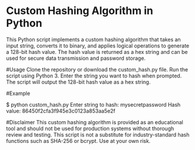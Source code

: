 # Custom Hashing Algorithm in Python
This Python script implements a custom hashing algorithm that takes an input string, converts it to binary, and applies logical operations to generate a 128-bit hash value. The hash value is returned as a hex string and can be used for secure data transmission and password storage.

#Usage
Clone the repository or download the custom_hash.py file.
Run the script using Python 3.
Enter the string you want to hash when prompted.
The script will output the 128-bit hash value as a hex string.

#Example

$ python custom_hash.py
Enter string to hash: mysecretpassword
Hash value: 86450f2cfa3f945e3c0123a853aa5e2f

#Disclaimer
This custom hashing algorithm is provided as an educational tool and should not be used for production systems without thorough review and testing. This script is not a substitute for industry-standard hash functions such as SHA-256 or bcrypt. Use at your own risk.



